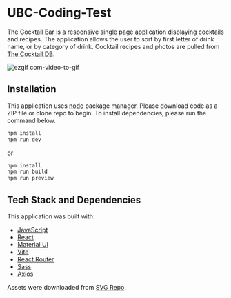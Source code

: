# UBC-Coding-Test

The Cocktail Bar is a responsive single page application displaying cocktails and recipes. The application allows the user to sort by first letter of drink name, or by category of drink. Cocktail recipes and photos are pulled from [The Cocktail DB](https://www.thecocktaildb.com/).


![ezgif com-video-to-gif](https://user-images.githubusercontent.com/110256938/227461429-d6eb3bff-2749-47ab-af60-c0b729e4dfdb.gif)

## Installation

This application uses [node](https://nodejs.org/en) package manager. Please download code as a ZIP file or clone repo to begin. To install dependencies, please run the command below.

```bash
npm install
npm run dev
```

or

```bash
npm install
npm run build
npm run preview
```

## Tech Stack and Dependencies
This application was built with:
- [JavaScript](https://developer.mozilla.org/en-US/docs/Web/JavaScript) 
- [React](https://react.dev/)
- [Material UI](https://mui.com/)
- [Vite](https://vitejs.dev/)
- [React Router](https://reactrouter.com/en/main)
- [Sass](https://sass-lang.com/)
- [Axios](https://axios-http.com/) 

Assets were downloaded from [SVG Repo](https://www.svgrepo.com/).
